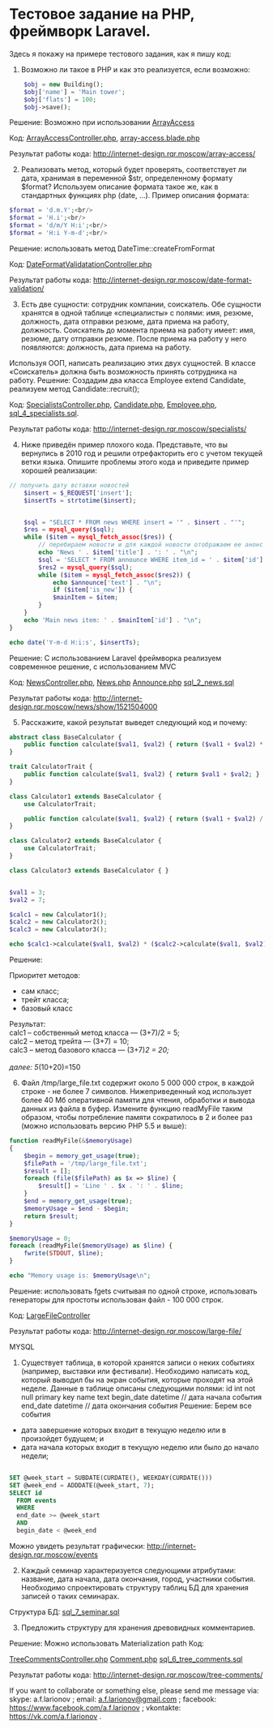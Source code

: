 # Тестовое задание на PHP, фреймворк Laravel.

Здесь я покажу на примере тестового задания, как я пишу код:


1) Возможно ли такое в PHP и как это реализуется, если возможно:<br/>

```php
    $obj = new Building();
    $obj['name'] = 'Main tower';
    $obj['flats'] = 100;
    $obj->save();
```

Решение:
Возможно при использовании [ArrayAccess](http://php.net/manual/ru/class.arrayaccess.php)

Код:
[ArrayAccessController.php](https://github.com/games-z/internet-design-test/blob/master/app/Http/Controllers/ArrayAccessController.php),
[array-access.blade.php](https://github.com/games-z/internet-design-test/blob/master/resources/views/array-access.blade.php)

Результат работы кода: 
http://internet-design.rqr.moscow/array-access/


2) Реализовать метод, который будет проверять, соответствует ли дата, хранимая в переменной $str, определенному формату $format? Используем описание формата такое же, как в стандартных функциях php (date, …). Пример описания формата:<br/>
```php
$format = 'd.m.Y';<br/>
$format = 'H.i';<br/>
$format = 'd/m/Y H:i';<br/>
$format = 'H:i Y-m-d';<br/>
```

Решение: использовать метод DateTime::createFromFormat<br/>

Код:
[DateFormatValidatationController.php](https://github.com/games-z/internet-design-test/blob/master/app/Http/Controllers/DateFormatValidatationController.php)

Результат работы кода: 
http://internet-design.rqr.moscow/date-format-validation/


3) Есть две сущности: сотрудник компании, соискатель. Обе сущности хранятся в одной таблице «специалисты» с полями: имя, резюме, должность, дата отправки резюме, дата приема на работу, должность.
Соискатель до момента приема на работу имеет: имя, резюме, дату отправки резюме. После приема на работу у него появляются: должность, дата приема на работу.

Используя ООП, написать реализацию этих двух сущностей. В классе «Соискатель» должна быть возможность принять сотрудника на работу.
Решение: Создадим два класса Employee extend Candidate, реализуем метод Candidate::recruit();

Код:
[SpecialistsController.php](https://github.com/games-z/internet-design-test/blob/master/app/Http/Controllers/SpecialistsController.php),
[Candidate.php](https://github.com/games-z/internet-design-test/blob/master/app/Candidate.php),
[Employee.php](https://github.com/games-z/internet-design-test/blob/master/app/Employee.php),
[sql_4_specialists.sql](https://github.com/games-z/internet-design-test/blob/master/database/sql_4_specialists.sql).


Результат работы кода: 
http://internet-design.rqr.moscow/specialists/


4) Ниже приведён пример плохого кода. Представьте, что вы вернулись в 2010 год и решили отрефакторить его с учетом текущей ветки языка.
Опишите проблемы этого кода и приведите пример хорошей реализации:

```php
// получить дату вставки новостей
	$insert = $_REQUEST['insert'];
	$insertTs = strtotime($insert);


	$sql = "SELECT * FROM news WHERE insert = '" . $insert . "'";
	$res = mysql_query($sql);
	while ($item = mysql_fetch_assoc($res)) {
		// перебираем новости и для каждой новости отображаем ее анонс
		echo 'News ' . $item['title'] . ': ' . "\n";
		$sql = 'SELECT * FROM announce WHERE item_id = ' . $item['id'];
		$res2 = mysql_query($sql);
		while ($item = mysql_fetch_assoc($res2)) {
			echo $announce['text'] . "\n";
			if ($item['is_new']) {
			$mainItem = $item;
		}
	}
	echo 'Main news item: ' . $mainItem['id'] . "\n";
}

echo date('Y-m-d H:i:s', $insertTs);
```


Решение: С использованием Laravel фреймворка реализуем современное решение, с использованием MVC

Код:
[NewsController.php](https://github.com/games-z/internet-design-test/blob/master/app/Http/Controllers/NewsController.php),
[News.php](https://github.com/games-z/internet-design-test/blob/master/app/News.php)
[Announce.php](https://github.com/games-z/internet-design-test/blob/master/app/Announce.php)
[sql_2_news.sql](https://github.com/games-z/internet-design-test/blob/master/database/sql_2_news.sql)


Результат работы кода: 
http://internet-design.rqr.moscow/news/show/1521504000



5) Расскажите, какой результат выведет следующий код и почему:

```php
abstract class BaseCalculator {
    public function calculate($val1, $val2) { return ($val1 + $val2) * 2; }
}

trait CalculatorTrait {
    public function calculate($val1, $val2) { return $val1 + $val2; }
}

class Calculator1 extends BaseCalculator {
    use CalculatorTrait;

    public function calculate($val1, $val2) { return ($val1 + $val2) / 2; }
}

class Calculator2 extends BaseCalculator {
    use CalculatorTrait;
}

class Calculator3 extends BaseCalculator { }


$val1 = 3;
$val2 = 7;

$calc1 = new Calculator1();
$calc2 = new Calculator2();
$calc3 = new Calculator3();

echo $calc1->calculate($val1, $val2) * ($calc2->calculate($val1, $val2) + $calc3->calculate($val1, $val2));

```

Решение:

Приоритет методов:
- сам класс;<br/>
- трейт класса;<br/>
- базовый класс<br/>

Результат:<br/>
calc1 – собственный метод класса — (3+7)/2 = 5;<br/>
calc2 – метод трейта — (3+7) = 10;<br/>
calc3 – метод базового класса — (3+7)*2 = 20;<br/>
<br/>
далее: 5*(10+20)=150<br/>

6) Файл /tmp/large_file.txt содержит около 5 000 000 строк, в каждой строке - не более 7 символов. Нижеприведенный код использует более 40 Мб оперативной памяти для чтения, обработки и вывода данных из файла в буфер. Измените функцию readMyFile таким образом, чтобы потребление памяти сократилось в 2 и более раз (можно использовать версию PHP 5.5 и выше):

```php
function readMyFile(&$memoryUsage)
{
    $begin = memory_get_usage(true);
    $filePath = '/tmp/large_file.txt';
    $result = [];
    foreach (file($filePath) as $x => $line) {
        $result[] = 'Line ' . $x . ': ' . $line;
    }
    $end = memory_get_usage(true);
    $memoryUsage = $end - $begin;
    return $result;
}

$memoryUsage = 0;
foreach (readMyFile($memoryUsage) as $line) {
    fwrite(STDOUT, $line);
}

echo "Memory usage is: $memoryUsage\n";
```

Решение:
использовать fgets считывая по одной строке, использовать генераторы
для простоты использован файл - 100 000 строк.

Код:
[LargeFileController](https://github.com/games-z/internet-design-test/blob/master/app/Http/Controllers/LargeFileController.php)


Результат работы кода: 
http://internet-design.rqr.moscow/large-file/



MYSQL
1) Существует таблица, в которой хранятся записи о неких событиях (например, выставки или фестивали). Необходимо написать код, который выводил бы на экран события, которые проходят на этой неделе.
Данные в таблице описаны следующими полями:
id int not null primary key
name text
begin_date datetime // дата начала события
end_date datetime // дата окончания события
Решение: Берем все события 
- дата завершение которых входит в текущую неделю или в произойдет будущем;
и 
- дата начала которых входит в текущую неделю или было до начало недели;

```sql

SET @week_start = SUBDATE(CURDATE(), WEEKDAY(CURDATE()))
SET @week_end = ADDDATE(@week_start, 7);
SELECT id
  FROM events
  WHERE 
  end_date >= @week_start
  AND
  begin_date < @week_end
```

Можно увидеть результат графически: 
http://internet-design.rqr.moscow/events



2)  Каждый семинар характеризуется следующими атрибутами: название, дата начала, дата окончания, город, участники события. Необходимо спроектировать структуру таблиц БД для хранения записей о таких семинарах.

Структура БД:
[sql_7_seminar.sql](https://github.com/games-z/internet-design-test/blob/master/database/sql_7_seminar.sql)



3) Предложить структуру для хранения древовидных комментариев.

Решение:
Можно использовать Materialization path
Код:

[TreeCommentsController.php](https://github.com/games-z/internet-design-test/blob/master/app/Http/Controllers/TreeCommentsController.php)
[Comment.php](https://github.com/games-z/internet-design-test/blob/master/app/Comment.php)
[sql_6_tree_comments.sql](https://github.com/games-z/internet-design-test/blob/master/database/sql_6_tree_comments.sql)


Результат работы кода: 
http://internet-design.rqr.moscow/tree-comments/










If you want to collaborate or something else, please send me message via:
skype: a.f.larionov ;
email: a.f.larionov@gmail.com ;
facebook: https://www.facebook.com/a.f.larionov ;
vkontakte: https://vk.com/a.f.larionov .

